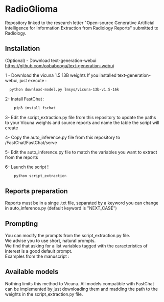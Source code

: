# RadioGlioma
Repository linked to the research letter "Open-source Generative Artificial Intelligence for Information Extraction from Radiology Reports" submitted to Radiology.


## Installation

(Optional) - Download text-generation-webui https://github.com/oobabooga/text-generation-webui

1 - Download the vicuna 1.5 13B weights
If you installed text-generation-webui, just execute :

```bash
  python download-model.py lmsys/vicuna-13b-v1.5-16k
```
2- Install FastChat :

```bash
    pip3 install fschat
```
3- Edit the script_extraction.py file from this repository to update the paths to your Vicuna weights and source reports and name the table the script will create

4- Copy the auto_inference.py file from this repository to /FastChat/FastChat/serve

5- Edit the auto_inference.py file to match the variables you want to extract from the reports

6- Launch the script !

```bash
    python script_extraction
```


## Reports preparation

Reports must be in a singe .txt file, separated by a keyword you can change in auto_inference.py (default keyword is "NEXT_CASE")

## Prompting

You can modify the prompts from the script_extraction.py file.  
We advise you to use short, natural prompts.  
We find that asking for a list variables tagged with the caracteristics of interest is a good default prompt.  
Examples from the manuscript :  

## Available models

Nothing limits this method to Vicuna. All models compatible with FastChat can be implemented by just downloading them and madding the path to the weights in the script_extraction.py file.

